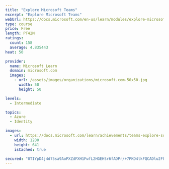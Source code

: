 ```yaml
---
title: "Explore Microsoft Teams"
excerpt: "Explore Microsoft Teams"
webUrl: https://docs.microsoft.com/en-us/learn/modules/explore-microsoft-teams/
type: course
price: Free
length: PT42M
ratings:
  count: 158
  average: 4.835443
heat: 50

provider:
  name: Microsoft Learn
  domain: microsoft.com
  images:
    - url: /assets/images/organizations/microsoft.com-50x50.jpg
      width: 50
      height: 50

levels:
  - Intermediate

topics:
  - Azure
  - Identity

images:
  - url: https://docs.microsoft.com/learn/achievements/teams-explore-social.png
    width: 1280
    height: 641
    isCached: true

secured: "0TIYpD4j4d75sa9AoPXZdFXH1FwfL2HGEHSr6fADPr/+7PKD4tkFQCADlu2FkXjABq2tcuoFUqk9HkAQyGjdIhpMGkM216xWuNA4vVRUxgaaWmnEIiJN6P8zLd0IMLruTCATTXv5S7+kIe9WKpRf2zfN2Eq80iW9CjxlSsdt7v9ny5yY/A4ZBPltuIR+5N3QjDwK4QYbWjYGKPUPCQzj51CfpcC791Na3XxYu6rAnbvmYmjZD/bRuedEgwMc7DDx7R430GVAJDTt6ijmb2VSHgbyTordIS5YOcH1eCM3CiWWL3zaAS4FMMyx8+QPfbKtuEQnPwpCqL0pJJtY1dmSWJxJ3t5dsKgyOlevLfc3uPCIpfo+T1rnq8z7YUmPXQJS1p9yvCPTjBqSuUDeCPQvPzmXmbQurPWUbZqmMnG2gLQ=;ncybQCND3rp3fLfKLn2qcQ=="
---
```


